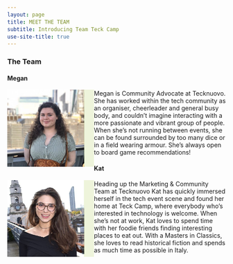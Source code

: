 ```yaml
---
layout: page
title: MEET THE TEAM
subtitle: Introducing Team Teck Camp
use-site-title: true
---
```


### The Team

#### Megan

<a href="https://www.twitter.com/MeganKSlater"><img style="float: left;" alt="Follow Megan on Twitter" src="https://raw.githubusercontent.com/teckcamp/teckcamp.github.io/master/img/MeetTheCrew_MS.png" width="200" title="Follow Megan on Twitter!"></a>Megan is Community Advocate at Tecknuovo. She has worked within the tech community as an organiser, cheerleader and general busy body, and couldn’t imagine interacting with a more passionate and vibrant group of people. When she’s not running between events, she can be found surrounded by too many dice or in a field wearing armour. She’s always open to board game recommendations!

#### Kat

<a href="https://twitter.com/katpaines/"><img style="float: left;" alt="Follow Kat on Twitter" src="https://raw.githubusercontent.com/teckcamp/teckcamp.github.io/master/img/MeetTheCrew_KP.png" width="200" title="Follow Kat on Twitter!"></a>Heading up the Marketing & Community Team at Tecknuovo Kat has quickly immersed herself in the tech event scene and found her home at Teck Camp, where everybody who’s interested in technology is welcome. When she’s not at work, Kat loves to spend time with her foodie friends finding interesting places to eat out. With a Masters in Classics, she loves to read historical fiction and spends as much time as possible in Italy.
 
<div><br><br></div>
